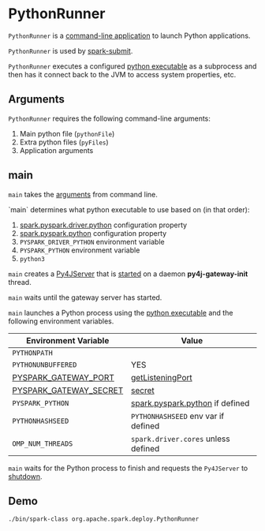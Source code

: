 # PythonRunner

`PythonRunner` is a [command-line application](#main) to launch Python applications.

`PythonRunner` is used by [spark-submit](demo/executing-pyspark-applications-using-spark-submit.md).

`PythonRunner` executes a configured [python executable](#main-pythonExec) as a subprocess and then has it connect back to the JVM to access system properties, etc.

## Arguments

`PythonRunner` requires the following command-line arguments:

1. Main python file (`pythonFile`)
1. Extra python files (`pyFiles`)
1. Application arguments

## <span id="main"> main

`main` takes the [arguments](#arguments) from command line.

<span id="main-pythonExec">
`main` determines what python executable to use based on (in that order):

1. [spark.pyspark.driver.python](configuration-properties/index.md#spark.pyspark.driver.python) configuration property
1. [spark.pyspark.python](configuration-properties/index.md#spark.pyspark.python) configuration property
1. `PYSPARK_DRIVER_PYTHON` environment variable
1. `PYSPARK_PYTHON` environment variable
1. `python3`

`main` creates a [Py4JServer](Py4JServer.md) that is [started](Py4JServer.md#start) on a daemon **py4j-gateway-init** thread.

`main` waits until the gateway server has started.

`main` launches a Python process using the [python executable](#main-pythonExec) and the following environment variables.

Environment Variable | Value
---------------------|---------
 `PYTHONPATH` |
 `PYTHONUNBUFFERED` | YES
 [PYSPARK_GATEWAY_PORT](environment-variables.md#PYSPARK_GATEWAY_PORT) | [getListeningPort](Py4JServer.md#getListeningPort)
 [PYSPARK_GATEWAY_SECRET](environment-variables.md#PYSPARK_GATEWAY_SECRET) | [secret](Py4JServer.md#secret)
 `PYSPARK_PYTHON` | [spark.pyspark.python](configuration-properties/index.md#spark.pyspark.python) if defined
 `PYTHONHASHSEED` | `PYTHONHASHSEED` env var if defined
 `OMP_NUM_THREADS` | `spark.driver.cores` unless defined

`main` waits for the Python process to finish and requests the `Py4JServer` to [shutdown](Py4JServer.md#shutdown).

## Demo

```text
./bin/spark-class org.apache.spark.deploy.PythonRunner
```
